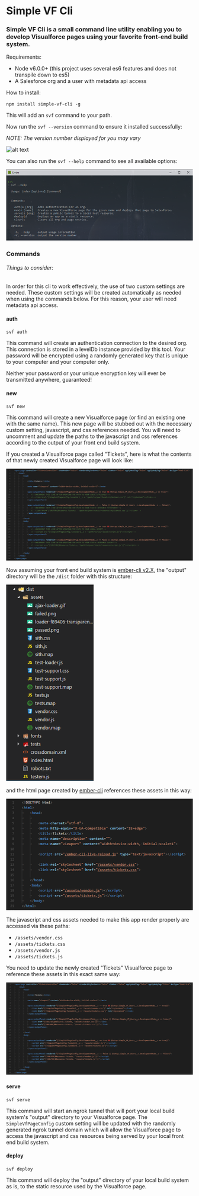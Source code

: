 # Simple VF Cli

### Simple VF Cli is a small command line utility enabling you to develop Visualforce pages using your favorite front-end build system.

Requirements:

* Node v6.0.0+ (this project uses several es6 features and does not transpile down to es5)
* A Salesforce org and a user with metadata api access

How to install:

```
npm install simple-vf-cli -g
```

This will add an `svf` command to your path.

Now run the `svf --version` command to ensure it installed successfully:

*NOTE: The version number displayed for you may vary*

![alt text](https://goo.gl/photos/jpnHjp96KFzhC2FE6 "svf --version")

You can also run the `svf --help` command to see all available options:

![alt text](/images/svf--help.PNG "svf --help")

### Commands

###### Things to consider:

In order for this cli to work effectively, the use of two custom settings are needed. These custom settings will be created automatically as needed when using the commands below. For this reason, your user will need metadata api access.

#### auth

```
svf auth
```

This command will create an authentication connection to the desired org.  This connection is stored in a levelDb instance provided by this tool.  Your password will be encrypted using a randomly generated key that is unique to your computer and your computer only.  

Neither your password or your unique encryption key will ever be transmitted anywhere, guaranteed!

#### new

```
svf new
```

This command will create a new Visualforce page (or find an existing one with the same name). This new page will be stubbed out with the necessary custom setting, javascript, and css references needed. You will need to uncomment and update the paths to the javascript and css references according to the output of your front end build system.

If you created a Visualforce page called "Tickets", here is what the contents of that newly created Visualforce page will look like:

![alt text](/images/newpage.PNG)

Now assuming your front end build system is [ember-cli v2.X](https://ember-cli.com), the "output" directory will be the `/dist` folder with this structure:

![alt text](/images/dist.PNG)

and the html page created by [ember-cli](https://ember-cli.com) references these assets in this way:

![alt text](/images/dist-html.PNG)

The javascript and css assets needed to make this app render properly are accessed via these paths:

* `/assets/vendor.css`
* `/assets/tickets.css`
* `/assets/vendor.js`
* `/assets/tickets.js`

You need to update the newly created "Tickets" Visualforce page to reference these assets in this exact same way:

![alt text](/images/newpage-updated.PNG)

#### serve

```
svf serve
```

This command will start an ngrok tunnel that will port your local build system's "output" directory to your Visualforce page. The `SimpleVfPageConfig` custom setting will be updated with the randomly generated ngrok tunnel domain which will allow the Visualforce page to access the javascript and css resources being served by your local front end build system.

#### deploy

```
svf deploy
```

This command will deploy the "output" directory of your local build system as is, to the static resource used by the Visualforce page.

